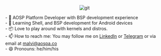 <p align="center"> <img src="gagan.png" alt="git"/></p>
- 📱 AOSP Platform Developer with BSP development experience<br>
- 🐍 Learning Shell, and BSP development for Android devices<br>
- 📦 Love to play around with kernels and distros.<br>
- 📫 How to reach me: You may follow me on <a href="https://linkedin.com/in/gaganmalvi">LinkedIn</a> or <a href="https://t.me/dswhj">Telegram</a> or via email at <a href="mailto:malvi@aospa.co">malvi@aospa.co</a><br>
- 😄 Pronouns: he/him/his<br>

